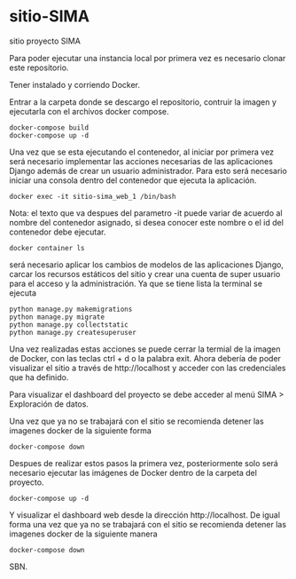 # sitio-SIMA
 sitio proyecto SIMA

Para poder ejecutar una instancia local por primera vez es necesario clonar este repositorio.

Tener instalado y corriendo Docker.

Entrar a la carpeta donde se descargo el repositorio, contruir la imagen y ejecutarla con el archivos docker compose.

```
docker-compose build
docker-compose up -d
```
Una vez que se esta ejecutando el contenedor, al iniciar por primera vez será necesario implementar las acciones necesarias de las aplicaciones Django además de crear un usuario administrador.
Para esto será necesario iniciar una consola dentro del contenedor que ejecuta la aplicación.
```
docker exec -it sitio-sima_web_1 /bin/bash
```
Nota: el texto que va despues del parametro -it puede variar de acuerdo al nombre del contenedor asignado, si desea conocer este nombre o el id del contenedor debe ejecutar.
```
docker container ls
```
será necesario aplicar los cambios de modelos de las aplicaciones Django, carcar los recursos estáticos del sitio y crear una cuenta de super usuario para el acceso y la administración. Ya que se tiene lista la terminal se ejecuta
```
python manage.py makemigrations
python manage.py migrate
python manage.py collectstatic
python manage.py createsuperuser
```
Una vez realizadas estas acciones se puede cerrar la termial de la imagen de Docker, con las teclas ctrl + d o la palabra exit. Ahora debería de poder visualizar el sitio a través de http://localhost y acceder con las credenciales que ha definido.

Para visualizar el dashboard del proyecto se debe acceder al menú  SIMA > Exploración de datos.

Una vez que ya no se trabajará con el sitio se recomienda detener las imagenes docker de la siguiente forma
```
docker-compose down
```

Despues de realizar estos pasos la primera vez, posteriormente solo será necesario ejecutar las imágenes de Docker dentro de la carpeta del proyecto.
```
docker-compose up -d
```

Y visualizar el dashboard web desde la dirección http://localhost. De igual forma una vez que ya no se trabajará con el sitio se recomienda detener las imagenes docker de la siguiente manera
```
docker-compose down
```

SBN.